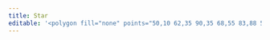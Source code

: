 ```yaml
---
title: Star
editable: '<polygon fill="none" points="50,10 62,35 90,35 68,55 83,88 50,68 17,88 32,55 10,35 38,35"/>'
---
```


